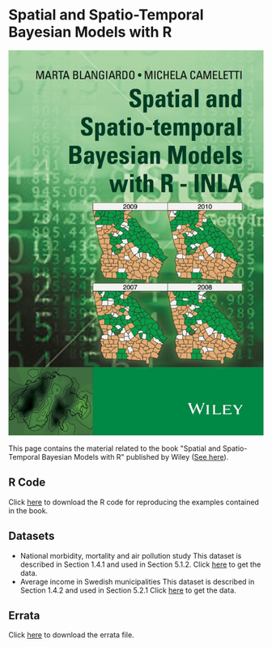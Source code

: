 # Spatial and Spatio-Temporal Bayesian Models with R

![cover](cover.jpg)


This page contains the material related to the book "Spatial and Spatio-Temporal Bayesian Models with R" published by Wiley ([See here](https://onlinelibrary.wiley.com/doi/book/10.1002/9781118950203)).

## R Code

Click [here](https://drive.google.com/open?id=1YphthJc6d821jIGOnT2pGm4orp2cOthL&usp=drive_fs) to download the R code for reproducing the examples contained in the book. 

## Datasets

* National morbidity, mortality and air pollution study
This dataset is described in Section 1.4.1 and used in Section 5.1.2. Click [here](https://drive.google.com/open?id=1Yt17udN0XWWZaqreKP8N5TlySYbYcYX5&usp=drive_fs) to get the data.
* Average income in Swedish municipalities
This dataset is described in Section 1.4.2 and used in Section 5.2.1 Click [here](https://drive.google.com/open?id=1Z3hZqmjiQ8F9LAQ9fUd-VGUyT8UlvnVS&usp=drive_fs) to get the data.

## Errata
Click [here](https://drive.google.com/open?id=1Ys83fWwwciaHBeyhJ9MZcw67v4kEZaaI&usp=drive_fs) to download the errata file.



